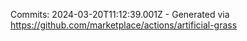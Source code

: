 Commits: 2024-03-20T11:12:39.001Z - Generated via https://github.com/marketplace/actions/artificial-grass
<br>
